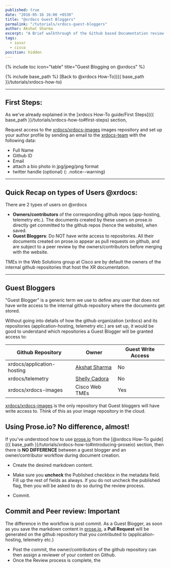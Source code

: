 ```yaml
---
published: true
date: "2016-05-16 16:06 +0530"
title: "@xrdocs Guest Bloggers"
permalink: "/tutorials/xrdocs-guest-bloggers"
author: Akshat Sharma
excerpt: "A Brief walkthrough of the Github based Documentation review process with @xrdocs"
tags: 
  - iosxr
  - cisco
position: hidden
---
```

{% include toc icon="table" title="Guest Blogging on @xrdocs" %}

{% include base_path %}
[Back to @xrdocs How-To]({{ base_path }}/tutorials/xrdocs-how-to)

---
## First Steps:

As we've already explained in the [xrdocs How-To guide/First Steps]({{ base_path }}/tutorials/xrdocs-how-to#first-steps) section, 

>
Request access to the [xrdocs/xrdocs-images](https://github.com/xrdocs/xrdocs-images/tree/gh-pages) images repository and set up your author profile by sending an email to the [xrdocs-team](mailto:xrdocs-team@cisco.com) with the following data:  
>
* Full Name
* Github ID
* Email
* attach a bio photo in jpg/jpeg/png format
* twitter handle (optional)
{: .notice--warning}


---

## Quick Recap on types of Users @xrdocs:


>
There are 2 types of users on @xrdocs
>
*   **Owners/contributors** of the corresponding github repos (app-hosting, telemetry etc.). The documents created by these users on prose.io directly get committed to the github repos (hence the website), when saved.
*   **Guest Bloggers**: Do NOT have write access to repositories. All their documents created on prose.io appear as pull requests on github, and are subject to a peer review by the owners/contributors before merging with the website.  

TMEs in the Web Solutions group at Cisco are by default the owners of the internal github repositories that host the XR documentation.

---

## Guest Bloggers

"Guest Blogger" is a generic term we use to define any user that does not have write access to the internal github repository where the documents get stored.

Without going into details of how the github organization (xrdocs) and its repositories (application-hosting, telemetry etc.) are set up, it would be good to understand which repositories a Guest Blogger will be granted access to:


|  Github Repository        | Owner                                      | Guest Write Access| 
| ------------------------- | -----------                                | ----------------- |
| xrdocs/application-hosting|[Akshat Sharma](https://github.com/akshshar)|    No             |
| xrdocs/telemetry          |[Shelly Cadora](https://github.com/scadora) |    No             |
| xrdocs/xrdocs-images      | Cisco Web TMEs                             |    Yes            |   

[xrdocs/xrdocs-images](https://github.com/xrdocs/xrdocs-images/tree/gh-pages)  is the only repository that Guest bloggers will have write access to. Think of this as your image repository in the cloud.   


## Using Prose.io? No difference, almost!

If you've understood how to use [prose.io](http://prose.io) from the [@xrdocs How-To guide]({{ base_path }}/tutorials/xrdocs-how-to#introducing-proseio) section, then there is **NO DIFFERENCE** between a guest blogger and an owner/contributor workflow during document creation.

* Create the desired markdown content. 

* Make sure you **uncheck** the Published checkbox in the metadata field. Fill up the rest of fields as always. If you do not uncheck the published flag, then you will be asked to do so during the review process.

* Commit.



## Commit and Peer review: Important

The difference in the workflow is post commit. As a Guest Blogger, as soon as you save the markdown content in 
[prose.io](http://prose.io), a **Pull Request** will be generated on the github repository that you contributed to (application-hosting, telemetry etc.)

* Post the commit, the owner/contributors of the github repository can then assign a reviewer of your content on Github.
* Once the Review process is complete, the  





















